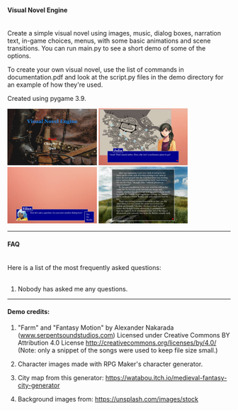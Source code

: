 #### Visual Novel Engine
<br>
Create a simple visual novel using images, music, dialog boxes, narration text, in-game choices, menus, with some basic animations and scene transitions. You can run main.py to see a short demo of some of the options.

To create your own visual novel, use the list of commands in documentation.pdf and look at the script.py files in the demo directory for an example of how they're used.

Created using pygame 3.9.

<div>
<img title="Title Screen" width=40% src="https://github.com/ColliaryNarshe/Visual-Novel-Engine/blob/main/screenshots/title_screen.jpg">
<img title="Map Screen" width=40% src=https://github.com/ColliaryNarshe/Visual-Novel-Engine/blob/main/screenshots/map_screen.jpg>
</div>
<div>
<img title="Dialog with choices" width=40% src="https://github.com/ColliaryNarshe/Visual-Novel-Engine/blob/main/screenshots/dialog_choices.jpg">
<img title="Narration screen" width=40% src=https://github.com/ColliaryNarshe/Visual-Novel-Engine/blob/main/screenshots/Narration_screen.jpg>
</div>
  
---
#### FAQ
<br>
Here is a list of the most frequently asked questions:<br><br>

1. Nobody has asked me any questions.


---
#### Demo credits:

1. "Farm" and "Fantasy Motion" by Alexander Nakarada (www.serpentsoundstudios.com)
Licensed under Creative Commons BY Attribution 4.0 License
http://creativecommons.org/licenses/by/4.0/ (Note: only a snippet of the songs were used to keep file size small.)

2. Character images made with RPG Maker's character generator.

3. City map from this generator: https://watabou.itch.io/medieval-fantasy-city-generator

4. Background images from: https://unsplash.com/images/stock
